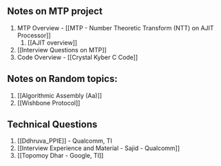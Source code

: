 


## Notes on MTP project

1. MTP Overview - [[MTP - Number Theoretic Transform (NTT) on AJIT Processor]]
	1. [[AJIT overview]]
2. [[Interview Questions on MTP]]
3. Code Overview - [[Crystal Kyber C Code]]


## Notes on Random topics:

1. [[Algorithmic Assembly (Aa)]]
2. [[Wishbone Protocol]]

## Technical Questions 
1. [[Ddhruva_PPIE]] - Qualcomm, TI
2. [[Interview Experience and Material - Sajid - Qualcomm]]
3. [[Topomoy Dhar - Google, TI]]
